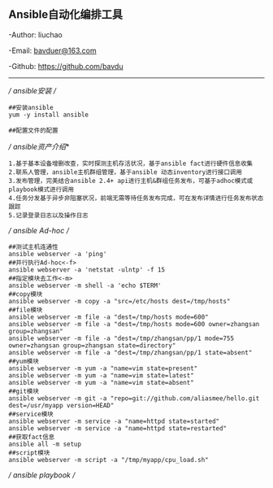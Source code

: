 ## Ansible自动化编排工具

-Author: liuchao

-Email: bavduer@163.com

-Github: https://github.com/bavdu

---



**/* ansible安装 */**

```shell
##安装ansible
yum -y install ansible

##配置文件的配置
```

**/* ansible资产介绍**

```shell
1.基于基本设备增删改查，实时探测主机存活状况，基于ansible fact进行硬件信息收集
2.联系人管理，ansible主机群组管理，基于ansible 动态inventory进行接口调用
3.发布管理，完美结合ansible 2.4+ api进行主机&群组任务发布，可基于adhoc模式或playbook模式进行调用
4.任务分发基于异步非阻塞状况，前端无需等待任务发布完成，可在发布详情进行任务发布状态跟踪
5.记录登录日志以及操作日志
```

**/* ansible Ad-hoc */**

```shell
##测试主机连通性
ansible webserver -a 'ping'
##并行执行Ad-hoc<-f>
ansible webserver -a 'netstat -ulntp' -f 15
##指定模块去工作<-m>
ansible webserver -m shell -a 'echo $TERM'
##copy模块
ansible webserver -m copy -a "src=/etc/hosts dest=/tmp/hosts"
##file模块
ansible webserver -m file -a "dest=/tmp/hosts mode=600"
ansible webserver -m file -a "dest=/tmp/hosts mode=600 owner=zhangsan group=zhangsan"
ansible webserver -m file -a "dest=/tmp/zhangsan/pp/1 mode=755 owner=zhangsan group=zhangsan state=directory"
ansible webserver -m file -a "dest=/tmp/zhangsan/pp/1 state=absent"
##yum模块
ansible webserver -m yum -a "name=vim state=present"
ansible webserver -m yum -a "name=vim state=latest"
ansible webserver -m yum -a "name=vim state=absent"
##git模块
ansible webserver -m git -a "repo=git://github.com/aliasmee/hello.git dest=/usr/myapp version=HEAD"
##service模块
ansible webserver -m service -a "name=httpd state=started"
ansible webserver -m service -a "name=httpd state=restarted"
##获取fact信息
ansible all -m setup
##script模块
ansible webserver -m script -a "/tmp/myapp/cpu_load.sh"
```

**/* ansible playbook */**

